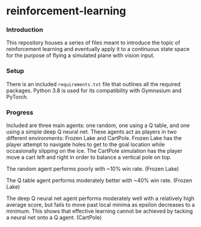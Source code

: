 # reinforcement-learning
### Introduction
This repository houses a series of files meant to introduce the topic of reinforcement learning and eventually apply it to a continuous state space for the purpose of flying a simulated plane with vision input.

### Setup
There is an included `requirements.txt` file that outlines all the required packages. Python 3.8 is used for its compatibility with Gymnasium and PyTorch.

### Progress
Included are three main agents: one random, one using a Q table, and one using a simple deep Q neural net. These agents act as players in two different environments: Frozen Lake and CartPole. Frozen Lake has the player attempt to navigate holes to get to the goal location while occasionally slipping on the ice. The CartPole simulation has the player move a cart left and right in order to balance a vertical pole on top.

The random agent performs poorly with ~10% win rate. (Frozen Lake)

The Q table agent performs moderately better with ~40% win rate. (Frozen Lake)

The deep Q neural net agent performs moderately well with a relatively high average score, but fails to move past local minima as epsilon decreases to a minimum. This shows that effective learning cannot be achieved by tacking a neural net onto a Q agent. (CartPole)
